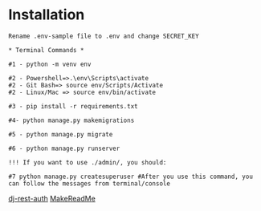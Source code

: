 # Installation

```
Rename .env-sample file to .env and change SECRET_KEY

* Terminal Commands *

#1 - python -m venv env

#2 - Powershell=>.\env\Scripts\activate
#2 - Git Bash=> source env/Scripts/Activate
#2 - Linux/Mac => source env/bin/activate

#3 - pip install -r requirements.txt

#4- python manage.py makemigrations

#5 - python manage.py migrate

#6 - python manage.py runserver

!!! If you want to use ./admin/, you should:

#7 python manage.py createsuperuser #After you use this command, you can follow the messages from terminal/console
```

[dj-rest-auth](https://dj-rest-auth.readthedocs.io/en/latest/index.html) 
[MakeReadMe](https://www.makeareadme.com/)